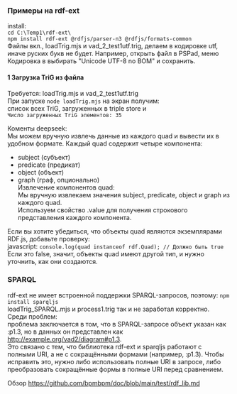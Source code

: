 ### Примеры на rdf-ext
install:    
`cd C:\Temp1\rdf-ext\` \
`npm install rdf-ext @rdfjs/parser-n3 @rdfjs/formats-common` \
Файлы вкл., loadTrig.mjs и vad_2_test1utf.trig, делаем в кодировке utf, иначе руских букв не будет. Например, открыть файл в PSPad, меню Кодировка в выбирать "Unicode UTF-8 no BOM" и сохранить.
#### 1 Загрузка TriG из файла
Требуется: loadTrig.mjs и vad_2_test1utf.trig  
При запуске `node loadTrig.mjs` на экран получим:  
список всех TriG, загруженных в triple store и   
`Число загруженных TriG элементов: 35`

Коменты deepseek:  
Мы можем вручную извлечь данные из каждого quad и вывести их в удобном формате. Каждый quad содержит четыре компонента:
- subject (субъект)
- predicate (предикат)
- object (объект)
- graph (граф, опционально)  
Извлечение компонентов quad:  
Мы вручную извлекаем значения subject, predicate, object и graph из каждого quad.  
Используем свойство .value для получения строкового представления каждого компонента.

Если вы хотите убедиться, что объекты quad являются экземплярами RDF.js, добавьте проверку:  
javascript:
`console.log(quad instanceof rdf.Quad); // Должно быть true`  
Если это false, значит, объекты quad имеют другой тип, и нужно уточнить, как они создаются.

### SPARQL
rdf-ext не имеет встроенной поддержки SPARQL-запросов, поэтому: `npm install sparqljs`  
loadTrig_SPARQL.mjs и process1.trig так и не заработал корректно.  
Среди проблем:  
проблема заключается в том, что в SPARQL-запросе объект указан как :p1.3, но в данных он представлен как http://example.org/vad2/diagram#p1.3.  
Это связано с тем, что библиотека rdf-ext и sparqljs работают с полными URI, а не с сокращёнными формами (например, :p1.3).
Чтобы исправить это, нужно либо использовать полные URI в запросе, либо преобразовать сокращённые формы в полные URI перед сравнением.

Обзор https://github.com/bpmbpm/doc/blob/main/test/rdf_lib.md


